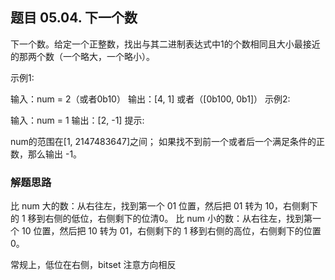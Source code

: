 ## 题目 05.04. 下一个数
下一个数。给定一个正整数，找出与其二进制表达式中1的个数相同且大小最接近的那两个数（一个略大，一个略小）。

示例1:

 输入：num = 2（或者0b10）
 输出：[4, 1] 或者（[0b100, 0b1]）
示例2:

 输入：num = 1
 输出：[2, -1]
提示:

num的范围在[1, 2147483647]之间；
如果找不到前一个或者后一个满足条件的正数，那么输出 -1。


### 解题思路
  比 num 大的数：从右往左，找到第一个 01 位置，然后把 01 转为 10，右侧剩下的 1 移到右侧的低位，右侧剩下的位清0。
比 num 小的数：从右往左，找到第一个 10 位置，然后把 10 转为 01，右侧剩下的 1 移到右侧的高位，右侧剩下的位置0。

常规上，低位在右侧，bitset 注意方向相反
